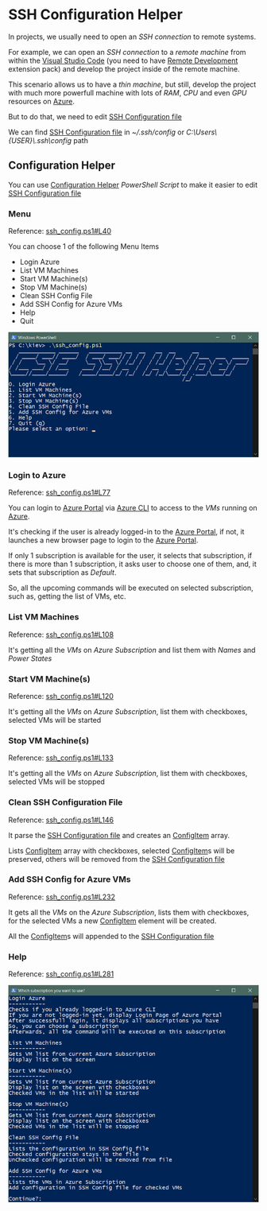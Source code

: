 # SSH Configuration Helper

In projects, we usually need to open an _SSH connection_ to remote systems.

For example, we can open an _SSH connection_ to a _remote machine_ from within the [Visual Studio Code](https://code.visualstudio.com) (you need to have [Remote Development](https://marketplace.visualstudio.com/items?itemName=ms-vscode-remote.vscode-remote-extensionpack) extension pack) and develop the project inside of the remote machine.

This scenario allows us to have a _thin machine_, but still, develop the project with much more powerfull machine with lots of _RAM_, _CPU_ and even _GPU_ resources on [Azure](https://azure.microsoft.com).

But to do that, we need to edit [SSH Configuration file](https://www.ssh.com/ssh/config/)

We can find [SSH Configuration file](https://www.ssh.com/ssh/config/) in _~/.ssh/config_ or _C:\Users\\{USER}\\.ssh\config_ path

## Configuration Helper

You can use [Configuration Helper](./ssh_config.ps1) _PowerShell Script_ to make it easier to edit [SSH Configuration file](https://www.ssh.com/ssh/config/)

### Menu

Reference: [ssh_config.ps1#L40](./ssh_config.ps1#L40)

You can choose 1 of the following Menu Items

* Login Azure
* List VM Machines
* Start VM Machine(s)
* Stop VM Machine(s)
* Clean SSH Config File
* Add SSH Config for Azure VMs
* Help
* Quit

![SSH Configuration Helper Menu](./screen-shot-0.png "SSH Configuration Helper Menu")

### Login to Azure

Reference: [ssh_config.ps1#L77](./ssh_config.ps1#L77)

You can login to [Azure Portal](https://portal.azure.com) via [Azure CLI](https://docs.microsoft.com/en-us/cli/azure/get-started-with-azure-cli) to access to the _VMs_ running on [Azure](https://portal.azure.com).

It's checking if the user is already logged-in to the [Azure Portal](https://portal.azure.com), if not, it launches a new browser page to login to the [Azure Portal](https://portal.azure.com).

If only 1 subscription is available for the user, it selects that subscription, if there is more than 1 subscription, it asks user to choose one of them, and, it sets that subscription as _Default_.

So, all the upcoming commands will be executed on selected subscription, such as, getting the list of VMs, etc.

### List VM Machines

Reference: [ssh_config.ps1#L108](./ssh_config.ps1#L108)

It's getting all the _VMs_ on _Azure Subscription_ and list them with _Names_ and _Power States_

### Start VM Machine(s)

Reference: [ssh_config.ps1#L120](./ssh_config.ps1#L120)

It's getting all the _VMs_ on _Azure Subscription_, list them with checkboxes, selected VMs will be started

### Stop VM Machine(s)

Reference: [ssh_config.ps1#L133](./ssh_config.ps1#L133)

It's getting all the _VMs_ on _Azure Subscription_, list them with checkboxes, selected VMs will be stopped

### Clean SSH Configuration File

Reference: [ssh_config.ps1#L146](./ssh_config.ps1#L146)

It parse the [SSH Configuration file](https://www.ssh.com/ssh/config/) and creates an [ConfigItem](ssh_config.ps1#L3) array.

Lists [ConfigItem](ssh_config.ps1#L3) array with checkboxes, selected [ConfigItem](ssh_config.ps1#L3)s will be preserved, others will be removed from the [SSH Configuration file](https://www.ssh.com/ssh/config/)

### Add SSH Config for Azure VMs

Reference: [ssh_config.ps1#L232](./ssh_config.ps1#L232)

It gets all the _VMs_ on the _Azure Subscription_, lists them with checkboxes, for the selected VMs a new [ConfigItem](ssh_config.ps1#L3) element will be created.

All the [ConfigItem](ssh_config.ps1#L3)s will appended to the [SSH Configuration file](https://www.ssh.com/ssh/config/)

### Help

Reference: [ssh_config.ps1#L281](./ssh_config.ps1#L281)

![SSH Configuration Helper](./screen-shot-1.png "SSH Configuration Helper")
